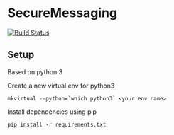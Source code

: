 # SecureMessaging
[![Build Status](https://travis-ci.org/qateam123/secure-messaging-ui.svg?branch=master)](https://travis-ci.org/qateam123/secure-messaging-ui)

## Setup
Based on python 3

Create a new virtual env for python3

```
mkvirtual --python=`which python3` <your env name>
```

Install dependencies using pip

```
pip install -r requirements.txt
```
